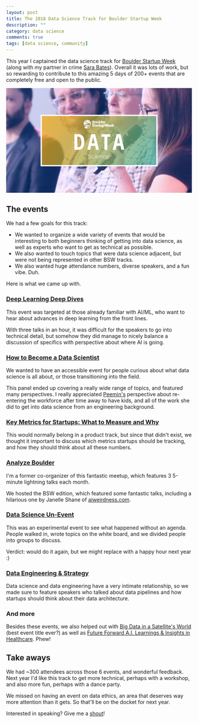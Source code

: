 ```yaml
---
layout: post
title: The 2018 Data Science Track for Boulder Startup Week
description: ""
category: data science
comments: true
tags: [data science, community]
---
```

This year I captained the data science track for [Boulder Startup Week](https://boulderstartupweek.com/) (along with my partner in crime [Sara Bates](https://www.linkedin.com/in/sarabates/)). Overall it was lots of work, but so rewarding to contribute to this amazing 5 days of 200+ events that are completely free and open to the public.

![Data!](/images/bsw_data_banner.jpg)

## The events
We had a few goals for this track: 

* We wanted to organize a wide variety of events that would be interesting to both beginners thinking of getting into data science, as well as experts who want to get as technical as possible. 
* We also wanted to touch topics that were data science adjacent, but were not being represented in other BSW tracks.
* We also wanted huge attendance numbers, diverse speakers, and a fun vibe. Duh.

Here is what we came up with.

### [Deep Learning Deep Dives](https://boulderstartupweek2018.sched.com/event/EU2V/deep-learning-deep-dives)
This event was targeted at those already familiar with AI/ML, who want to hear about advances in deep learning from the front lines.

With three talks in an hour, it was difficult for the speakers to go into technical detail, but somehow they did manage to nicely balance a discussion of specifics with perspective about where AI is going.

### [How to Become a Data Scientist](https://boulderstartupweek2018.sched.com/event/EU2W/how-to-become-a-data-scientist)
We wanted to have an accessible event for people curious about what data science is all about, or those transitioning into the field.

This panel ended up covering a really wide range of topics, and featured many perspectives. I really appreciated [Peemin's](https://boulderstartupweek2018.sched.com/speaker/peemin_chen.1xzoch97) perspective about re-entering the workforce after time away to have kids, and all of the work she did to get into data science from an engineering background.

### [Key Metrics for Startups: What to Measure and Why](https://boulderstartupweek2018.sched.com/event/EU2d/key-metrics-for-startups-what-to-measure-and-why)
This would normally belong in a product track, but since that didn't exist, we thought it important to discuss which metrics startups should be tracking, and how they should think about all these numbers.

### [Analyze Boulder](https://boulderstartupweek2018.sched.com/event/EU33/analyze-boulder)
I'm a former co-organizer of this fantastic meetup, which features 3 5-minute lightning talks each month. 

We hosted the BSW edition, which featured some fantastic talks, including a hilarious one by Janelle Shane of [aiweirdness.com](http://aiweirdness.com/). 

### [Data Science Un-Event](https://boulderstartupweek2018.sched.com/event/EU2X/data-science-un-event)
This was an experimental event to see what happened without an agenda. People walked in, wrote topics on the white board, and we divided people into groups to discuss. 

Verdict: would do it again, but we might replace with a happy hour next year :)
### [Data Engineering & Strategy](https://boulderstartupweek2018.sched.com/event/EU2e/data-engineering-strategy)
Data science and data engineering have a very intimate relationship, so we made sure to feature speakers who talked about data pipelines and how startups should think about their data architecture. 

### And more
Besides these events, we also helped out with [Big Data in a Satellite's World](https://boulderstartupweek2018.sched.com/event/EU30/big-data-in-a-satellites-world) (best event title ever?) as well as [
Future Forward A.I. Learnings & Insights in Healthcare](https://boulderstartupweek2018.sched.com/event/EWWP/future-forward-ai-learnings-insights-in-healthcare). Phew!

## Take aways

We had ~300 attendees across those 6 events, and wonderful feedback. Next year I'd like this track to get more technical, perhaps with a workshop, and also more fun, perhaps with a dance party.

We missed on having an event on data ethics, an area that deserves way more attention than it gets. So that'll be on the docket for next year.

Interested in speaking? Give me a [shout](https://twitter.com/dianam)!
